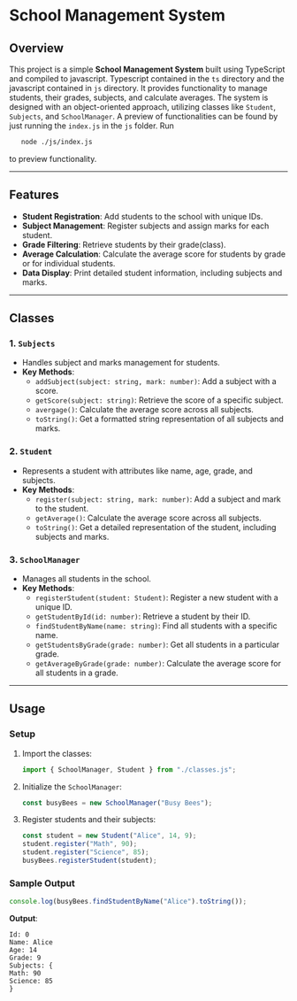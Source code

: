 # **School Management System**

## **Overview**

This project is a simple **School Management System** built using TypeScript and compiled to javascript. Typescript contained in the `ts` directory and the javascript contained in `js` directory. It provides functionality to manage students, their grades, subjects, and calculate averages. The system is designed with an object-oriented approach, utilizing classes like `Student`, `Subjects`, and `SchoolManager`. A preview of functionalities can be found by just running the `index.js` in the `js` folder. Run

```bash
   node ./js/index.js
```

to preview functionality.

---

## **Features**

- **Student Registration**: Add students to the school with unique IDs.
- **Subject Management**: Register subjects and assign marks for each student.
- **Grade Filtering**: Retrieve students by their grade(class).
- **Average Calculation**: Calculate the average score for students by grade or for individual students.
- **Data Display**: Print detailed student information, including subjects and marks.

---

## **Classes**

### **1. `Subjects`**

- Handles subject and marks management for students.
- **Key Methods**:
  - `addSubject(subject: string, mark: number)`: Add a subject with a score.
  - `getScore(subject: string)`: Retrieve the score of a specific subject.
  - `avergage()`: Calculate the average score across all subjects.
  - `toString()`: Get a formatted string representation of all subjects and marks.

### **2. `Student`**

- Represents a student with attributes like name, age, grade, and subjects.
- **Key Methods**:
  - `register(subject: string, mark: number)`: Add a subject and mark to the student.
  - `getAverage()`: Calculate the average score across all subjects.
  - `toString()`: Get a detailed representation of the student, including subjects and marks.

### **3. `SchoolManager`**

- Manages all students in the school.
- **Key Methods**:
  - `registerStudent(student: Student)`: Register a new student with a unique ID.
  - `getStudentById(id: number)`: Retrieve a student by their ID.
  - `findStudentByName(name: string)`: Find all students with a specific name.
  - `getStudentsByGrade(grade: number)`: Get all students in a particular grade.
  - `getAverageByGrade(grade: number)`: Calculate the average score for all students in a grade.

---

## **Usage**

### **Setup**

1. Import the classes:

   ```javascript
   import { SchoolManager, Student } from "./classes.js";
   ```

2. Initialize the `SchoolManager`:

   ```javascript
   const busyBees = new SchoolManager("Busy Bees");
   ```

3. Register students and their subjects:

   ```javascript
   const student = new Student("Alice", 14, 9);
   student.register("Math", 90);
   student.register("Science", 85);
   busyBees.registerStudent(student);
   ```

### **Sample Output**

```javascript
console.log(busyBees.findStudentByName("Alice").toString());
```

**Output**:

```text
Id: 0
Name: Alice
Age: 14
Grade: 9
Subjects: {
Math: 90
Science: 85
}
```
